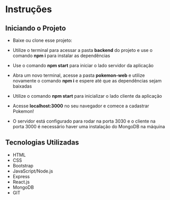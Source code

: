 # Instruções

## Iniciando o Projeto

- Baixe ou clone esse projeto:
- Utilize o terminal para acessar a pasta **backend** do projeto e use o comando **npm i** para instalar as dependências
- Use o comando **npm start** para iniciar o lado servidor da aplicação
- Abra um novo terminal, acesse a pasta **pokemon-web** e utilize novamente o comando **npm i** e espere até que as dependências sejam baixadas
- Utilize o comando **npm start** para inicializar o lado cliente da aplicação
- Acesse **localhost:3000** no seu navegador e comece a cadastrar Pokemon!

- O servidor está configurado para rodar na porta 3030 e o cliente na porta 3000 é necessário haver uma instalação do MongoDB na máquina


## Tecnologias Utilizadas

- HTML
- CSS
- Bootstrap
- JavaScript/Node.js
- Express
- React.js
- MongoDB
- GIT
